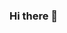 ### Hi there 👋

<!--
**mackaron98/Mackaron98** is a ✨ _special_ ✨ repository because its `README.md` (this file) appears on your GitHub profile.

Here are some ideas to get you started:

- 🔭 I’m currently working on my coding journey!
- 🌱 I’m currently learning HTML but want to learn Java and Python.
- 💬 Ask me about anything!
- 📫 How to reach me: tcalexmac98@gmail.com
- 😄 Pronouns: He/him
- ⚡ Fun fact: my favorite animal is an Otter
-->
